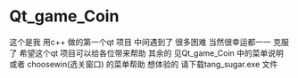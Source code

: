 # Qt_game_Coin
这个是我 用c++ 做的第一个qt 项目 中间遇到了 很多困难 当然很幸运都一一 克服了
希望这个qt 项目可以给各位带来帮助
其余的 见Qt_game_Coin 中的菜单说明 或者 choosewin(选关窗口) 的菜单帮助
想体验的 请下载tang_sugar.exe 文件
